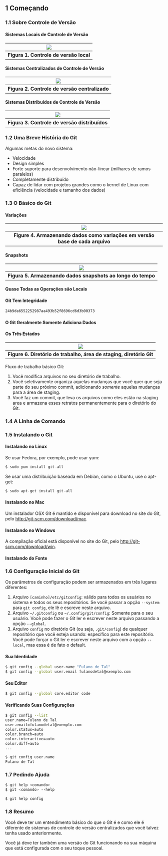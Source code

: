 ## 1 Começando

### 1.1 Sobre Controle de Versão

#### Sistemas Locais de Controle de Versão

|             ![](local.png)             |
| :------------------------------------: |
| **Figura 1. Controle de versão local** |

#### Sistemas Centralizados de Controle de Versão

|             ![](centralized.png)              |
| :-------------------------------------------: |
| **Figura 2. Controle de versão centralizado** |

#### Sistemas Distribuídos de Controle de Versão

|             ![](distributed.png)              |
| :-------------------------------------------: |
| **Figura 3. Controle de versão distribuídos** |

### 1.2 Uma Breve História do Git

Algumas metas do novo sistema:

* Velocidade
* Design simples
* Forte suporte para desenvolvimento não-linear (milhares de ramos paralelos)
* Completamente distribuído
* Capaz de lidar com projetos grandes como o kernel de Linux com eficiência (velocidade e tamanho dos dados)

### 1.3 O Básico do Git

#### Variações

|                       ![](deltas.png)                        |
| :----------------------------------------------------------: |
| **Figure 4. Armazenando dados como variações em versão base de cada arquivo** |

#### Snapshots

|                     ![](snapshots.png)                      |
| :---------------------------------------------------------: |
| **Figura 5. Armazenando dados snapshots ao longo do tempo** |

#### Quase Todas as Operações são Locais

#### Git Tem Integridade

```bash
24b9da6552252987aa493b52f8696cd6d3b00373
```

#### O Git Geralmente Somente Adiciona Dados

#### Os Três Estados

|                        ![](areas.png)                        |
| :----------------------------------------------------------: |
| **Figure 6. Diretório de trabalho, área de staging, diretório Git** |

Fluxo de trabalho básico Git:

1. Você modifica arquivos no seu diretório de trabalho.
2. Você seletivamente organiza aquelas mudanças que você quer que seja parte do seu próximo commit, adicionando *somente* aquelas mudanças para a área de staging.
3. Você faz um commit, que leva os arquivos como eles estão na staging area e armazena esses retratos permanentemente para o diretório do Git.

### 1.4 A Linha de Comando

### 1.5 Instalando o Git

#### Instalando no Linux

Se usar Fedora, por exemplo, pode usar yum:

```bash
$ sudo yum install git-all
```
Se usar uma distribuição baseada em Debian, como o Ubuntu, use o apt-get:
```bash
$ sudo apt-get install git-all
```

#### Instalando no Mac

Um instalador OSX Git é mantido e disponível para download no site do Git, pelo http://git-scm.com/download/mac.

#### Instalando no Windows

A compilação oficial está disponível no site do Git, pelo http://git-scm.com/download/win.

#### Instalando do Fonte

### 1.6 Configuração Inicial do Git

Os parâmetros de configuração podem ser armazenados em três lugares diferentes:

1. Arquivo `[caminho]/etc/gitconfig`: válido para todos os usuários no sistema e todos os seus repositórios. Se você passar a opção `--system` para `git config`, ele lê e escreve neste arquivo.
2. Arquivo `~/.gitconfig` ou `~/.config/git/config`: Somente para o seu usuário. Você pode fazer o Git ler e escrever neste arquivo passando a opção `--global`.
3. Arquivo `config` no diretório Git (ou seja, `.git/config`) de qualquer repositório que você esteja usando: específico para este repositório. Você pode forçar o Git ler e escrever neste arquivo com a opção `--local`, mas essa é de fato o default.

#### Sua Identidade

```bash
$ git config --global user.name "Fulano de Tal"
$ git config --global user.email fulanodetal@exemplo.com
```

#### Seu Editor

```bash
$ git config --global core.editor code
```

#### Verificando Suas Configurações

```bash
$ git config --list
user.name=Fulano de Tal
user.email=fulanodetal@exemplo.com
color.status=auto
color.branch=auto
color.interactive=auto
color.diff=auto
...
```

```bash
$ git config user.name
Fulano de Tal
```

### 1.7 Pedindo Ajuda

```bash
$ git help <comando>
$ git <comando> --help
```

```bash
$ git help config
```

### 1.8 Resumo

Você deve ter um entendimento básico do que o Git é e como ele é diferente de sistemas de controle de versão centralizados que você talvez tenha usado anteriormente. 

Você já deve ter também uma versão do Git funcionando na sua máquina que está configurada com o seu toque pessoal. 
